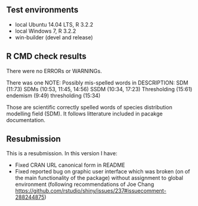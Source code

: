 ## Test environments
* local Ubuntu 14.04 LTS, R 3.2.2
* local Windows 7, R 3.2.2
* win-builder (devel and release)

## R CMD check results
There were no ERRORs or WARNINGs.

There was one NOTE:
Possibly mis-spelled words in DESCRIPTION:
  SDM (11:73)
  SDMs (10:53, 11:45, 14:56)
  SSDM (10:34, 17:23)
  Thresholding (15:61)
  endemism (9:49)
  thresholding (15:34)
  
Those are scientific correctly spelled words of species distribution modelling field (SDM). It follows litterature included in pacakge documentation.

## Resubmission
This is a resubmission. In this version I have:

* Fixed CRAN URL canonical form in README
* Fixed reported bug on graphic user interface which was broken (on of the main functionality of the package) without assignment to global environment (following recommendations of Joe Chang https://github.com/rstudio/shiny/issues/237#issuecomment-288244875)
